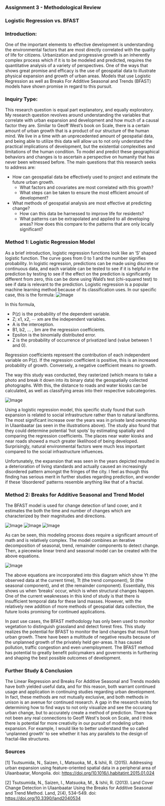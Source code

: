 ### Assignment 3 - Methodological Review
### Logistic Regression vs. BFAST


### Introduction:
One of the important elements to effective development is understanding the environmental factors that are most directly correlated with the quality of life for citizens. Urbanization and progressive growth is an inherently complex process which if it is to be modeled and predicted, requires the quantitative analysis of a variety of perspectives. One of the ways that shows great promise and efficacy is the use of geospatial data to illustrate physical expansion and growth of urban areas. Models that use Logistic Regression as well as Breaks For Additive Seasonal and Trends (BFAST) models have shown promise in regard to this pursuit. 

### Inquiry Type:
This research question is equal part explanatory, and equally exploratory. My research question revolves around understanding the variables that correlate with urban expansion and development and how much of a causal factor they are. Similar to Geoff West’s book on Scale, there is a certain amount of urban growth that is a product of our structure of the human mind. We live in a time with an unprecedented amount of geospatial data, and being able to utilize this data will allow us to not only understand the practical implications of development, but the existential complexities and limitations of the human condition. To model and predict these geographical behaviors and changes is to ascertain a perspective on humanity that has never been witnessed before. 
The main questions that this research seeks to address are:
- How can geospatial data be effectively used to project and estimate the future urban growth. 
  - What factors and covariates are most correlated with this growth?
  - What steps can be taken to ensure the most efficient amount of development?
- What methods of geospatial analysis are most effective at predicting change?
  - How can this data be harnessed to improve life for residents?
  - What patterns can be extrapolated and applied to all developing areas? How does this compare to the patterns that are only locally significant?

### Method 1: Logistic Regression Model
As a brief introduction, logistic regression functions look like an ‘S’ shaped logistic function. The curve goes from 0 to 1 and the number signifies probability. In logistic regression, predictions can be made using discrete or continuous data, and each variable can be tested to see if it is helpful in the prediction by testing to see if the effect on the prediction is significantly different from zero, this can be done using Wald’s test (chi-squared test) to see if data is relevant to the prediction. Logistic regression is a popular machine learning method because of its classification uses. In our specific case, this is the formula:
![Image](Images/LogReg.png)

In this formula, 
- P(z) is the probability of the dependent variable.
- Z; x1, x2, ⋯ xm are the independent variables.
- A is the interception. 
- B1, b2, … , bm are the regression coefficients. 
- Epsilon is the binomially distributed error.  
- Z is the probability of occurrence of privatized land (value between 1 and 0).

Regression coefficients represent the contribution of each independent variable on P(z). 
If the regression coefficient is positive, this is an increased probability of growth. Conversely, a negative coefficient means no growth. 

The way this study was conducted, they rasterized (which means to take a photo and break it down into its binary data) the geospatially collected photographs. With this, the distance to roads and water kiosks can be calculated, as well as classifying areas into their respective subcategories.

![Image](/Images/TimeChange.png)

Using a logistic regression model, this specific study found that such expansion is related to social infrastructure rather than to natural landforms. The most significant increase over the years was in private land ownership in Ulaanbaatar (as seen in the illustrations above). The study also found that they could determine potential ‘hot spots’ by estimating spatially and comparing the regression coefficients. The places near water kiosks and near roads showed a much greater likelihood of being developed. Surprisingly, natural environmental factors were much less important compared to the social infrastructure influences. 

Unfortunately, the expansion that was seen in the years depicted resulted in a deterioration of living standards and actually caused an increasingly disordered pattern amongst the fringes of the city. I feel as though this finding has serious merit in further studies regarding prediction, and wonder if these ‘disordered’ patterns resemble anything like that of a fractal. 

### Method 2: Breaks for Additive Seasonal and Trend Model
The BFAST model is used for change detection of land cover, and it estimates the both the time and number of changes which are characterized by their magnitudes and directions. 

![Image](/Images/BFAST1.png)
![Image](/Images/BFAST2.png)
![Image](/Images/BFAST3.png)

As can be seen, this modeling process does require a significant amount of math and is relatively complex. The model combines an iterative decomposition of seasonal, trend, remainder components to detect change. Then, a piecewise linear trend and seasonal model can be created with the above equations.

![Image](/Images/BFAST4.png)

The above equations are incorporated into this diagram which show Yt (the observed data at the current time), Tt (the trend component), St (the seasonal component), and et (the remainder component). Essentially, this shows us when ‘breaks’ occur, which is when structural changes happen. One of the current weaknesses in this kind of study is that there is insufficient temporal data for these land masses. However, with the relatively new addition of more methods of geospatial data collection, the future looks promising for continued applications.


In past use cases, the BFAST methodology has only been used to monitor vegetation to distinguish grassland and detect forest fires. This study realizes the potential for BFAST to monitor the land changes that result from urban growth. There have been a multitude of negative results because of the unplanned growth of the privately held ger-areas. It has caused pollution, traffic congestion and even unemployment. The BFAST method has potential to greatly benefit policymakers and governments in furthering and shaping the best possible outcomes of development.

### Further Study & Conclusion

The Linear Regression and Breaks For Additive Seasonal and Trends models have both yielded useful data, and for this reason, both warrant continued usage and application in continuing studies regarding urban development. In fact, these methods are not mutually exclusive, and both methods in unison is an avenue for continued research.
A gap in the research exists for determining how to find ways to not only visualize and see the occurang urban change, but to accurately create a method of prediction. There have not been any real connections to Geoff West's book on Scale, and I think there is potential for more creativity in our pursuit of modeling urban expansion. For example, I would like to better understand the so called 'unplanned growth' to see whether it has any parallels to the design of fractal-like structures. 

### Sources

[1] Tsutsumida, N., Saizen, I., Matsuoka, M., & Ishii, R. (2015). Addressing urban expansion using feature-oriented spatial data in a peripheral area of Ulaanbaatar, Mongolia. 
doi: https://doi.org/10.1016/j.habitatint.2015.01.024

[2] Tsutsumida, N., Saizen, I., Matsuoka, M., & Ishii, R. (2013). Land Cover Change Detection in Ulaanbaatar Using the Breaks for Additive Seasonal and Trend Method. Land, 2(4), 534–549. doi: https://doi.org/10.3390/land2040534
